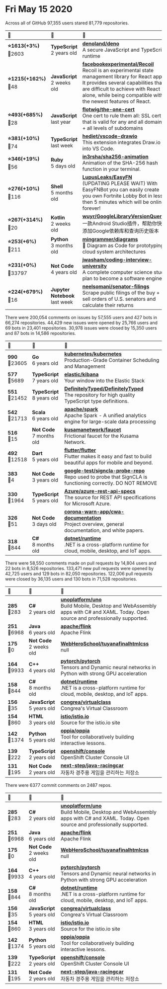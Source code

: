 # Fri May 15 2020

Across all of GitHub 97,355 users stared 
81,779 repositories. 

| :page_with_curl: | :calendar: | :page_with_curl: |
| :--- | :--- | :--- |
| **:star:1613(+3%)**<br>:twisted_rightwards_arrows:2603 | **TypeScript**<br>2 years old | **[denoland/deno](https://github.com/denoland/deno)**<br>A secure JavaScript and TypeScript runtime |
| **:star:1215(+162%)**<br>:twisted_rightwards_arrows:48 | **JavaScript**<br>2 weeks old | **[facebookexperimental/Recoil](https://github.com/facebookexperimental/Recoil)**<br>Recoil is an experimental state management library for React apps. It provides several capabilities that are difficult to achieve with React alone, while being compatible with the newest features of React. |
| **:star:493(+685%)**<br>:twisted_rightwards_arrows:28 | **JavaScript**<br>last year | **[flotwig/the-one-cert](https://github.com/flotwig/the-one-cert)**<br>One cert to rule them all: SSL cert that is valid for any and all domains + all levels of subdomains |
| **:star:381(+10%)**<br>:twisted_rightwards_arrows:74 | **TypeScript**<br>last week | **[hediet/vscode-drawio](https://github.com/hediet/vscode-drawio)**<br>This extension integrates Draw.io into VS Code. |
| **:star:346(+19%)**<br>:twisted_rightwards_arrows:56 | **Ruby**<br>5 days old | **[in3rsha/sha256-animation](https://github.com/in3rsha/sha256-animation)**<br>Animation of the SHA-256 hash function in your terminal. |
| **:star:276(+10%)**<br>:twisted_rightwards_arrows:116 | **Shell**<br>5 months old | **[LupusLeaks/EasyFN](https://github.com/LupusLeaks/EasyFN)**<br>(UPDATING PLEASE WAIT) With EasyFNBot you can easily create you own Fortnite Lobby Bot in less then 5 minutes which will be online forever! |
| **:star:267(+314%)**<br>:twisted_rightwards_arrows:20 | **Kotlin**<br>2 weeks old | **[wuyr/GoogleLibraryVersionQuerier](https://github.com/wuyr/GoogleLibraryVersionQuerier)**<br>一款Android Studio插件，帮助你快速添加Google依赖库和查询历史版本 |
| **:star:253(+6%)**<br>:twisted_rightwards_arrows:211 | **Python**<br>3 months old | **[mingrammer/diagrams](https://github.com/mingrammer/diagrams)**<br>:art: Diagram as Code for prototyping cloud system architectures |
| **:star:231(+0%)**<br>:twisted_rightwards_arrows:33797 | **Not Code**<br>4 years old | **[jwasham/coding-interview-university](https://github.com/jwasham/coding-interview-university)**<br>A complete computer science study plan to become a software engineer. |
| **:star:224(+679%)**<br>:twisted_rightwards_arrows:16 | **Jupyter Notebook**<br>last week | **[neelsomani/senator-filings](https://github.com/neelsomani/senator-filings)**<br>Scrape public filings of the buy + sell orders of U.S. senators and calculate their returns |

There were 200,054 comments on issues by 57,555 users and 427 bots in 66,274 repositories.
44,429 new issues were opened by 25,766 users and 69 bots in 23,401 repositories.
30,978 issues were closed by 15,350 users and 87 bots in 14,586 repositories.

| :speech_balloon: | :calendar: | :page_with_curl: |
| :--- | :--- | :--- |
| **990**<br>:twisted_rightwards_arrows:23605 | **Go**<br>6 years old | **[kubernetes/kubernetes](https://github.com/kubernetes/kubernetes)**<br>Production-Grade Container Scheduling and Management |
| **577**<br>:twisted_rightwards_arrows:5689 | **TypeScript**<br>7 years old | **[elastic/kibana](https://github.com/elastic/kibana)**<br>Your window into the Elastic Stack |
| **551**<br>:twisted_rightwards_arrows:21452 | **TypeScript**<br>8 years old | **[DefinitelyTyped/DefinitelyTyped](https://github.com/DefinitelyTyped/DefinitelyTyped)**<br>The repository for high quality TypeScript type definitions. |
| **542**<br>:twisted_rightwards_arrows:21713 | **Scala**<br>6 years old | **[apache/spark](https://github.com/apache/spark)**<br>Apache Spark - A unified analytics engine for large-scale data processing |
| **516**<br>:twisted_rightwards_arrows:15 | **Not Code**<br>7 months old | **[kusamanetwork/faucet](https://github.com/kusamanetwork/faucet)**<br>Frictional faucet for the Kusama Network. |
| **492**<br>:twisted_rightwards_arrows:12518 | **Dart**<br>5 years old | **[flutter/flutter](https://github.com/flutter/flutter)**<br>Flutter makes it easy and fast to build beautiful apps for mobile and beyond. |
| **383**<br>:twisted_rightwards_arrows:4 | **Not Code**<br>3 years old | **[google-test/signcla-probe-repo](https://github.com/google-test/signcla-probe-repo)**<br>Repo used to probe that SignCLA is functioning correctly.  DO NOT REMOVE |
| **330**<br>:twisted_rightwards_arrows:1964 | **TypeScript**<br>5 years old | **[Azure/azure-rest-api-specs](https://github.com/Azure/azure-rest-api-specs)**<br>The source for REST API specifications for Microsoft Azure. |
| **326**<br>:twisted_rightwards_arrows:51 | **Not Code**<br>3 days old | **[corona-warn-app/cwa-documentation](https://github.com/corona-warn-app/cwa-documentation)**<br>Project overview, general documentation, and white papers. |
| **318**<br>:twisted_rightwards_arrows:844 | **C#**<br>8 months old | **[dotnet/runtime](https://github.com/dotnet/runtime)**<br>.NET is a cross-platform runtime for cloud, mobile, desktop, and IoT apps. |

There were 58,550 comments made on pull requests by 14,804 users and 22 bots in 8,526 repositories.
133,471 new pull requests were opened by 42,725 users and 129 bots in 82,050 repositories.
122,006 pull requests were closed by 36,135 users and 130 bots in 71,528 repositories.

| :speech_balloon: | :calendar: | :page_with_curl: |
| :--- | :--- | :--- |
| **285**<br>:twisted_rightwards_arrows:283 | **C#**<br>2 years old | **[unoplatform/uno](https://github.com/unoplatform/uno)**<br>Build Mobile, Desktop and WebAssembly apps with C# and XAML. Today. Open source and professionally supported. |
| **251**<br>:twisted_rightwards_arrows:6968 | **Java**<br>6 years old | **[apache/flink](https://github.com/apache/flink)**<br>Apache Flink |
| **175**<br>:twisted_rightwards_arrows:0 | **Not Code**<br>2 weeks old | **[WebHeroSchool/tuyanafinalhtmlcss](https://github.com/WebHeroSchool/tuyanafinalhtmlcss)**<br>null |
| **164**<br>:twisted_rightwards_arrows:9933 | **C++**<br>4 years old | **[pytorch/pytorch](https://github.com/pytorch/pytorch)**<br>Tensors and Dynamic neural networks in Python with strong GPU acceleration |
| **158**<br>:twisted_rightwards_arrows:844 | **C#**<br>8 months old | **[dotnet/runtime](https://github.com/dotnet/runtime)**<br>.NET is a cross-platform runtime for cloud, mobile, desktop, and IoT apps. |
| **156**<br>:twisted_rightwards_arrows:35 | **JavaScript**<br>5 years old | **[congrea/virtualclass](https://github.com/congrea/virtualclass)**<br>Congrea's Virtual Classroom |
| **154**<br>:twisted_rightwards_arrows:860 | **HTML**<br>3 years old | **[istio/istio.io](https://github.com/istio/istio.io)**<br>Source for the istio.io site |
| **142**<br>:twisted_rightwards_arrows:1374 | **Python**<br>5 years old | **[oppia/oppia](https://github.com/oppia/oppia)**<br>Tool for collaboratively building interactive lessons. |
| **139**<br>:twisted_rightwards_arrows:222 | **TypeScript**<br>2 years old | **[openshift/console](https://github.com/openshift/console)**<br>OpenShift Cluster Console UI |
| **131**<br>:twisted_rightwards_arrows:195 | **Not Code**<br>2 years old | **[next-step/java-racingcar](https://github.com/next-step/java-racingcar)**<br>자동차 경주용 게임을 관리하는 저장소 |

There were 6377 commit comments on 2487 repos.

| :speech_balloon: | :calendar: | :page_with_curl: |
| :--- | :--- | :--- |
| **285**<br>:twisted_rightwards_arrows:283 | **C#**<br>2 years old | **[unoplatform/uno](https://github.com/unoplatform/uno)**<br>Build Mobile, Desktop and WebAssembly apps with C# and XAML. Today. Open source and professionally supported. |
| **251**<br>:twisted_rightwards_arrows:6968 | **Java**<br>6 years old | **[apache/flink](https://github.com/apache/flink)**<br>Apache Flink |
| **175**<br>:twisted_rightwards_arrows:0 | **Not Code**<br>2 weeks old | **[WebHeroSchool/tuyanafinalhtmlcss](https://github.com/WebHeroSchool/tuyanafinalhtmlcss)**<br>null |
| **164**<br>:twisted_rightwards_arrows:9933 | **C++**<br>4 years old | **[pytorch/pytorch](https://github.com/pytorch/pytorch)**<br>Tensors and Dynamic neural networks in Python with strong GPU acceleration |
| **158**<br>:twisted_rightwards_arrows:844 | **C#**<br>8 months old | **[dotnet/runtime](https://github.com/dotnet/runtime)**<br>.NET is a cross-platform runtime for cloud, mobile, desktop, and IoT apps. |
| **156**<br>:twisted_rightwards_arrows:35 | **JavaScript**<br>5 years old | **[congrea/virtualclass](https://github.com/congrea/virtualclass)**<br>Congrea's Virtual Classroom |
| **154**<br>:twisted_rightwards_arrows:860 | **HTML**<br>3 years old | **[istio/istio.io](https://github.com/istio/istio.io)**<br>Source for the istio.io site |
| **142**<br>:twisted_rightwards_arrows:1374 | **Python**<br>5 years old | **[oppia/oppia](https://github.com/oppia/oppia)**<br>Tool for collaboratively building interactive lessons. |
| **139**<br>:twisted_rightwards_arrows:222 | **TypeScript**<br>2 years old | **[openshift/console](https://github.com/openshift/console)**<br>OpenShift Cluster Console UI |
| **131**<br>:twisted_rightwards_arrows:195 | **Not Code**<br>2 years old | **[next-step/java-racingcar](https://github.com/next-step/java-racingcar)**<br>자동차 경주용 게임을 관리하는 저장소 |

